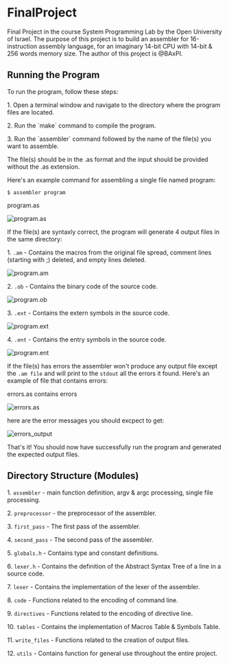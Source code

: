 <h1> FinalProject </h1>
 Final Project in the course System Programming Lab by the Open University of Israel.
 The purpose of this project is to build an assembler for 16-instruction assembly language, 
 for an imaginary 14-bit CPU with 14-bit & 256 words memory size. 
 The author of this project is @BAxPI.
 
<h2>Running the Program</h2>
To run the program, follow these steps:

<p>1. Open a terminal window and navigate to the directory where the program files are located.</p>
<p>2. Run the `make` command to compile the program.</p>
<p>3. Run the `assembler` command followed by the name of the file(s) you want to assemble.</p>
   The file(s) should be in the .as format and the input should be provided without the .as extension.</p>
Here's an example command for assembling a single file named program:

```console
$ assembler program
```

program.as

![program.as](https://github.com/BAxPI/FinalProject/blob/main/images/input_example.png?raw=true)



If the file(s) are syntaxly correct, the program will generate 4 output files in the same directory:
 <p>1. <code>.am</code> - Contains the macros from the original file spread, comment lines (starting with ;) deleted, and empty lines deleted.</p>
 
 ![program.am](https://github.com/BAxPI/FinalProject/blob/main/images/am_output.png?raw=true)
 
 <p>2. <code>.ob</code> - Contains the binary code of the source code.</p>
 
 ![program.ob](https://github.com/BAxPI/FinalProject/blob/main/images/ob_output.png?raw=true)
 
 <p>3. <code>.ext</code> - Contains the extern symbols in the source code.</p>
 
 ![program.ext](https://github.com/BAxPI/FinalProject/blob/main/images/ext_output.png?raw=true)
 
 <p>4. <code>.ent</code> - Contains the entry symbols in the source code.</p>
 
 ![program.ent](https://github.com/BAxPI/FinalProject/blob/main/images/ent_output.png?raw=true)

If the file(s) has errors the assembler won't produce any output file except the `.am file` and will print to the `stdout` all the errors it found.
Here's an example of file that contains errors: 

errors.as contains errors

![errors.as](https://github.com/BAxPI/FinalProject/blob/main/images/errors_example.png?raw=true)

here are the error messages you should excpect to get:

![errors_output](https://github.com/BAxPI/FinalProject/blob/main/images/errors_output.png?raw=true)
 
 That's it! You should now have successfully run the program and generated the expected output files.

 <h2> Directory Structure (Modules) </h2>
 <p>1. <code>assembler</code> - main function definition, argv & argc processing, single file processing.</p>
 <p>2. <code>preprocessor</code> - the preprocessor of the assembler. </p>
 <p>3. <code>first_pass</code> - The first pass of the assembler. </p>
 <p>4. <code>second_pass</code> - The second pass of the assembler. </p>
 <p>5. <code>globals.h</code> - Contains type and constant definitions. </p>
 <p>6. <code>lexer.h</code> - Contains the definition of the Abstract Syntax Tree of a line in a source code. </p>
 <p>7. <code>lexer</code> - Contains the implementation of the lexer of the assembler. </p>
 <p>8. <code>code</code> - Functions related to the encoding of command line. </p>
 <p>9. <code>directives</code> - Functions related to the encoding of directive line. </p>
 <p>10. <code>tables</code> - Contains the implementation of Macros Table & Symbols Table. </p>
 <p>11. <code>write_files</code> - Functions related to the creation of output files. </p>
 <p>12. <code>utils</code> - Contains function for general use throughout the entire project. </p>
